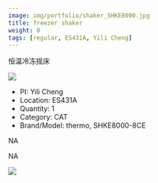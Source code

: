 ```yaml
---
image: img/portfolio/shaker_SHKE8000.jpg
title: freezer shaker
weight: 0
tags: [regular, ES431A, Yili Cheng]
---
```


恒温冷冻摇床

<!--more-->

![](../../img/portfolio/shaker_SHKE8000.jpg)

- PI: Yili Cheng
- Location: ES431A
- Quantity: 1
- Category: CAT
- Brand/Model: thermo, SHKE8000-8CE

NA

NA

![](../../img/portfolio/shaker_SHKE8000_manual.jpg)
